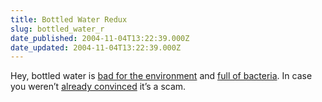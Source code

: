 ```yaml
---
title: Bottled Water Redux
slug: bottled_water_r
date_published: 2004-11-04T13:22:39.000Z
date_updated: 2004-11-04T13:22:39.000Z
---
```


Hey, bottled water is [bad for the environment](http://news.scotsman.com/scitech.cfm?id=1266702004) and [full of bacteria](http://www.just-drinks.com/news_detail.asp?art=25090). In case you weren’t [already convinced](http://www.dashes.com/anil/2003/08/27/keeping_it_all_) it’s a scam.
